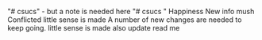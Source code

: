 "# csucs" - but a note is needed here
"# csucs " 
Happiness
New info
mush
Conflicted
little sense is made
A number of new changes are needed to keep going.
little sense is made
also update read me